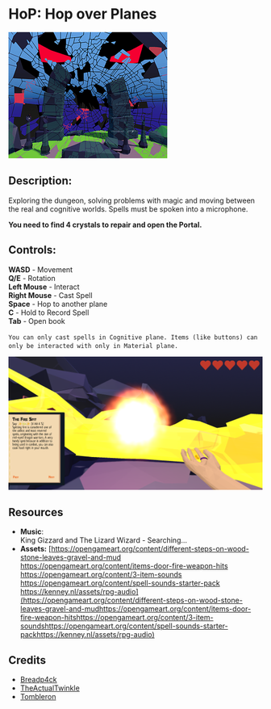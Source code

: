 # HoP: Hop over Planes

![](img/avatar.png)
## Description:
Exploring the dungeon, solving problems with magic and moving between the real and cognitive worlds. Spells must be spoken into a microphone.  
  
**You need to find 4 crystals to repair and open the Portal.**
  
## Controls:  
**WASD** - Movement  
**Q/E** - Rotation  
**Left Mouse** - Interact  
**Right Mouse** - Cast Spell  
**Space** - Hop to another plane  
**C** - Hold to Record Spell  
**Tab** - Open book  


`You can only cast spells in Cognitive plane. Items (like buttons) can only be interacted with only in Material plane.` 

  ![](img/1.png)

## Resources
* **Music**:  
	King Gizzard and The Lizard Wizard - Searching...
* **Assets:**
	 [https://opengameart.org/content/different-steps-on-wood-stone-leaves-gravel-and-mud  
https://opengameart.org/content/items-door-fire-weapon-hits https://opengameart.org/content/3-item-sounds  
https://opengameart.org/content/spell-sounds-starter-pack  
https://kenney.nl/assets/rpg-audio](https://opengameart.org/content/different-steps-on-wood-stone-leaves-gravel-and-mudhttps://opengameart.org/content/items-door-fire-weapon-hitshttps://opengameart.org/content/3-item-soundshttps://opengameart.org/content/spell-sounds-starter-packhttps://kenney.nl/assets/rpg-audio)

## Credits
* [Breadp4ck](https://github.com/Breadp4ck)
* [TheActualTwinkle](https://github.com/TheActualTwinkle)
* [Tombleron](https://github.com/Tombleron)

